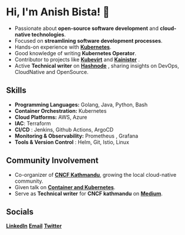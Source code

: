
# Hi, I'm Anish Bista! 👋

- Passionate about **open-source software development** and **cloud-native technologies**.
- Focused on **streamlining software development processes**.
- Hands-on experience with [**Kubernetes**](https://kubernetes.io/).
- Good knowledge of writing **Kubernetes Operator**.
- Contributor to projects like [**Kubevirt**](https://github.com/kubevirt)   and [**Kainister**](https://github.com/kanisterio/kanister) .
- Active **Technical writer** on [**Hashnode**](https://anish60.hashnode.dev)  , sharing insights on DevOps, CloudNative and OpenSource.
  
## Skills

- **Programming Languages:** Golang, Java, Python, Bash
- **Container Orchestration:** Kubernetes
- **Cloud Platforms:** AWS, Azure
- **IAC**: Terraform 
- **CI/CD** : Jenkins, Github Actions, ArgoCD
- **Monitoring & Observability:** Prometheus , Grafana
- **Tools & Version Control** : Helm, Git, Istio, Linux 

## Community Involvement

- Co-organizer of [**CNCF Kathmandu**](https://community.cncf.io/kathmandu/), growing the local cloud-native community.
- Given talk on [**Container and Kubernetes**](https://community.cncf.io/events/details/cncf-kathmandu-presents-deep-dive-into-containers/cohost-kathmandu).
- Serve as **Technical writer** for **CNCF kathmandu** on [**Medium**](https://medium.com/@anishbista053). 

## Socials

[**LinkedIn**](https://www.linkedin.com/in/anishbista)      [**Email**](mailto:anishbista053@gmail.com)      [**Twitter**](https://x.com/anishbista053)  


